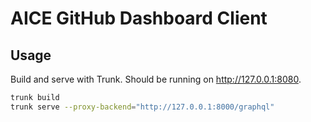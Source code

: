 # AICE GitHub Dashboard Client

## Usage

Build and serve with Trunk. Should be running on <http://127.0.0.1:8080>.

```sh
trunk build
trunk serve --proxy-backend="http://127.0.0.1:8000/graphql"
```

